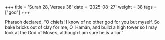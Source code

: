 +++
title = 'Surah 28, Verses 38'
date = '2025-08-27'
weight = 38
tags = ["god"]
+++

Pharaoh declared, “O chiefs! I know of no other god for you but myself. So bake bricks out of clay for me, O  Hamân, and build a high tower so I may look at the God of Moses, although I am sure he is a liar.”